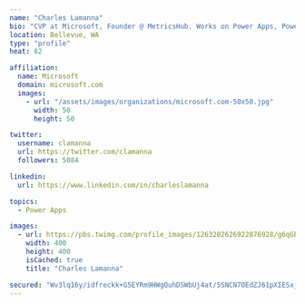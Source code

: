 ```yaml
---
name: "Charles Lamanna"
bio: "CVP at Microsoft, Founder @ MetricsHub. Works on Power Apps, Power Automate, Power Virtual Agent, Common Data Service and Dynamics 365."
location: Bellevue, WA
type: "profile"
heat: 82

affiliation:
  name: Microsoft
  domain: microsoft.com
  images:
    - url: "/assets/images/organizations/microsoft.com-50x50.jpg"
      width: 50
      height: 50

twitter:
  username: clamanna
  url: https://twitter.com/clamanna
  followers: 5084

linkedin:
  url: https://www.linkedin.com/in/charleslamanna

topics:
  - Power Apps

images:
  - url: https://pbs.twimg.com/profile_images/1263202626922876928/g6qGbHZ-_400x400.jpg
    width: 400
    height: 400
    isCached: true
    title: "Charles Lamanna"

secured: "Wv3lq16y/idfreckk+G5EYRm9HWgQuhDSWbUj4at/5SNCN7OEdZJ61pXIESxjZkll9W3P4nebq70cqPW+b7EtZ3w/hx3jYYHmCZ36ztNnmnPVvICcK/hWpC5WBrBMXxWtLm/eup5tFC1M3GQCJ2YuKq2mnCi+mHcWihskYleJ2+HfgH4rpwJ5aIHptmoRh0YdHnpvNiWFHEF/+12wKr4FBhEid9tR2kU84U2V0FD5NdakXMo55885cLL3VlDLO707qrrMTazqbOXUCLBp///vtMVpGqcIq1uQjFVRdf8XeZc5zmqAaAh5lArzQLfvn+kMur+Jp55HSnRk70uD0vymvKeEJSn+Z2TUFnseqXhZ+7281Dgr9bn6OdXDnpvwEduuoywhWXxddi5BnH/eDtXiXEhfXQg+ScULBRMtJ7//e0=;/QJSL1CLJw6gBNdGq4hD1w=="
---
```


